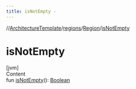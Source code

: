 ```yaml
---
title: isNotEmpty -
---
```

//[ArchitectureTemplate](../../index.md)/[regions](../index.md)/[Region](index.md)/[isNotEmpty](is-not-empty.md)



# isNotEmpty  
[jvm]  
Content  
fun [isNotEmpty](is-not-empty.md)(): [Boolean](https://kotlinlang.org/api/latest/jvm/stdlib/kotlin/-boolean/index.html)  



